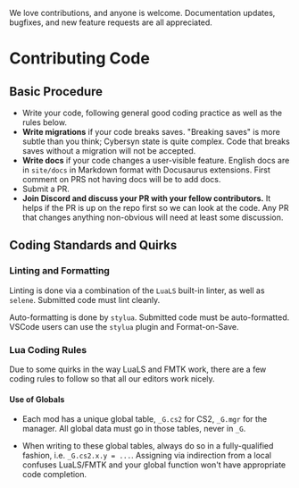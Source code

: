 We love contributions, and anyone is welcome. Documentation updates, bugfixes, and new feature requests are all appreciated.

# Contributing Code

## Basic Procedure

- Write your code, following general good coding practice as well as the rules below.
- **Write migrations** if your code breaks saves. "Breaking saves" is more subtle than you think; Cybersyn state is quite complex. Code that breaks saves without a migration will not be accepted.
- **Write docs** if your code changes a user-visible feature. English docs are in `site/docs` in Markdown format with Docusaurus extensions. First comment on PRS not having docs will be to add docs.
- Submit a PR.
- **Join Discord and discuss your PR with your fellow contributors.** It helps if the PR is up on the repo first so we can look at the code. Any PR that changes anything non-obvious will need at least some discussion.

## Coding Standards and Quirks

### Linting and Formatting

Linting is done via a combination of the `LuaLS` built-in linter, as well as `selene`. Submitted code must lint cleanly.

Auto-formatting is done by `stylua`. Submitted code must be auto-formatted. VSCode users can use the `stylua` plugin and Format-on-Save.

### Lua Coding Rules

Due to some quirks in the way LuaLS and FMTK work, there are a few coding rules to follow so that all our editors work nicely.

#### Use of Globals

- Each mod has a unique global table, `_G.cs2` for CS2, `_G.mgr` for the manager. All global data must go in those tables, never in `_G`.

- When writing to these global tables, always do so in a fully-qualified fashion, i.e. `_G.cs2.x.y = ...`. Assigning via indirection from a local confuses LuaLS/FMTK and your global function won't have appropriate code completion.
